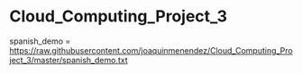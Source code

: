 # Cloud_Computing_Project_3


spanish_demo = https://raw.githubusercontent.com/joaquinmenendez/Cloud_Computing_Project_3/master/spanish_demo.txt
